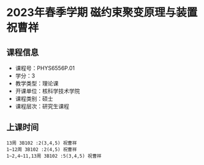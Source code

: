 # 2023年春季学期 磁约束聚变原理与装置 祝曹祥






## 课程信息

- 课程号：PHYS6556P.01
- 学分：3
- 教学类型：理论课
- 开课单位：核科学技术学院
- 课程类别：硕士
- 课程层次：研究生课程

## 上课时间

```
13周 3B102 :2(3,4,5) 祝曹祥
1~12周 3B102 :2(4,5) 祝曹祥
1~2,4~11,13周 3B102 :5(3,4,5) 祝曹祥
```

